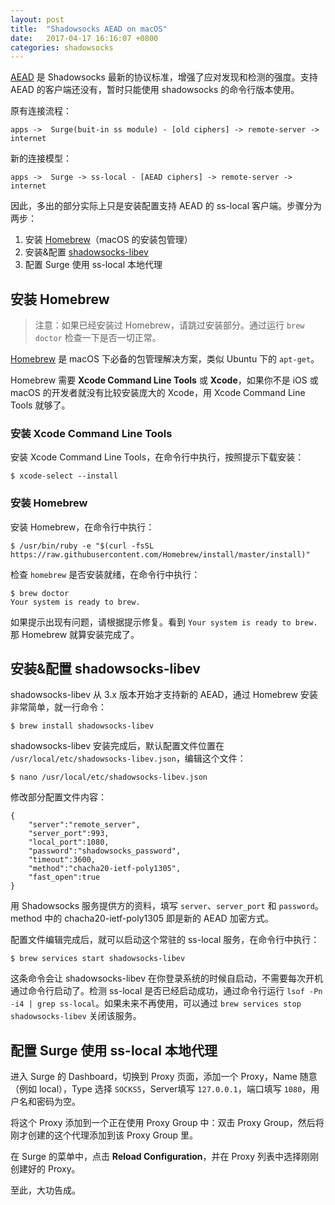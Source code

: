 ```yaml
---
layout: post
title:  "Shadowsocks AEAD on macOS"
date:   2017-04-17 16:16:07 +0800
categories: shadowsocks
---
```

[AEAD][AEAD] 是 Shadowsocks 最新的协议标准，增强了应对发现和检测的强度。支持 AEAD 的客户端还没有，暂时只能使用 shadowsocks 的命令行版本使用。

原有连接流程：

`apps ->  Surge(buit-in ss module) - [old ciphers] -> remote-server -> internet`

新的连接模型：

`apps ->  Surge -> ss-local - [AEAD ciphers] -> remote-server -> internet`

因此，多出的部分实际上只是安装配置支持 AEAD 的 ss-local 客户端。步骤分为两步：

1. 安装 [Homebrew][Homebrew]（macOS 的安装包管理）
2. 安装&配置 [shadowsocks-libev][shadowsocks-libev]
3. 配置 Surge 使用 ss-local 本地代理

##  安装 Homebrew

> 注意：如果已经安装过 Homebrew，请跳过安装部分。通过运行 `brew doctor` 检查一下是否一切正常。

[Homebrew][Homebrew] 是 macOS 下必备的包管理解决方案，类似 Ubuntu 下的 `apt-get`。

Homebrew 需要 **Xcode Command Line Tools** 或 **Xcode**，如果你不是 iOS 或 macOS 的开发者就没有比较安装庞大的 Xcode，用 Xcode Command Line Tools 就够了。

### 安装 Xcode Command Line Tools

安装 Xcode Command Line Tools，在命令行中执行，按照提示下载安装：

    $ xcode-select --install

### 安装 Homebrew

安装 Homebrew，在命令行中执行：

    $ /usr/bin/ruby -e "$(curl -fsSL https://raw.githubusercontent.com/Homebrew/install/master/install)"

检查 `homebrew` 是否安装就绪，在命令行中执行：

    $ brew doctor
    Your system is ready to brew.

如果提示出现有问题，请根据提示修复。看到 `Your system is ready to brew.` 那 Homebrew 就算安装完成了。

## 安装&配置 shadowsocks-libev

shadowsocks-libev 从 3.x 版本开始才支持新的 AEAD，通过 Homebrew 安装非常简单，就一行命令：

`$ brew install shadowsocks-libev`

shadowsocks-libev 安装完成后，默认配置文件位置在 `/usr/local/etc/shadowsocks-libev.json`，编辑这个文件：

`$ nano /usr/local/etc/shadowsocks-libev.json`

修改部分配置文件内容：

    {
        "server":"remote_server",
        "server_port":993,
        "local_port":1080,
        "password":"shadowsocks_password",
        "timeout":3600,
        "method":"chacha20-ietf-poly1305",
        "fast_open":true
    }

用 Shadowsocks 服务提供方的资料，填写 `server`、`server_port` 和 `password`。method 中的 chacha20-ietf-poly1305 即是新的 AEAD 加密方式。

配置文件编辑完成后，就可以启动这个常驻的 ss-local 服务，在命令行中执行：

`$ brew services start shadowsocks-libev`

这条命令会让 shadowsocks-libev 在你登录系统的时候自启动，不需要每次开机通过命令行启动了。检测 ss-local 是否已经启动成功，通过命令行运行 `lsof -Pn -i4 | grep ss-local`。如果未来不再使用，可以通过 `brew services stop shadowsocks-libev` 关闭该服务。

## 配置 Surge 使用 ss-local 本地代理

进入 Surge 的 Dashboard，切换到 Proxy 页面，添加一个 Proxy，Name 随意（例如 local），Type 选择 `SOCKS5`，Server填写 `127.0.0.1`，端口填写 `1080`，用户名和密码为空。

将这个 Proxy 添加到一个正在使用 Proxy Group 中：双击 Proxy Group，然后将刚才创建的这个代理添加到该 Proxy Group 里。

在 Surge 的菜单中，点击 **Reload Configuration**，并在 Proxy 列表中选择刚刚创建好的 Proxy。

至此，大功告成。

[AEAD]: https://shadowsocks.org/en/spec/AEAD-Ciphers.html
[shadowsocks-libev]: https://github.com/shadowsocks/shadowsocks-libev
[Homebrew]: https://brew.sh/
